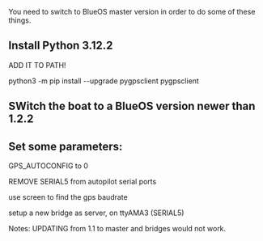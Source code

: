 
You need to switch to BlueOS master version in order to do some of these things.



## Install Python 3.12.2

ADD IT TO PATH!

python3 -m pip install --upgrade pygpsclient
pygpsclient

## SWitch the boat to a BlueOS version newer than 1.2.2


## Set some parameters:

GPS_AUTOCONFIG to 0

REMOVE SERIAL5 from autopilot serial ports

use screen to find the gps baudrate

setup a new bridge as server, on ttyAMA3 (SERIAL5) 




Notes: UPDATING from 1.1 to master and bridges would not work.

